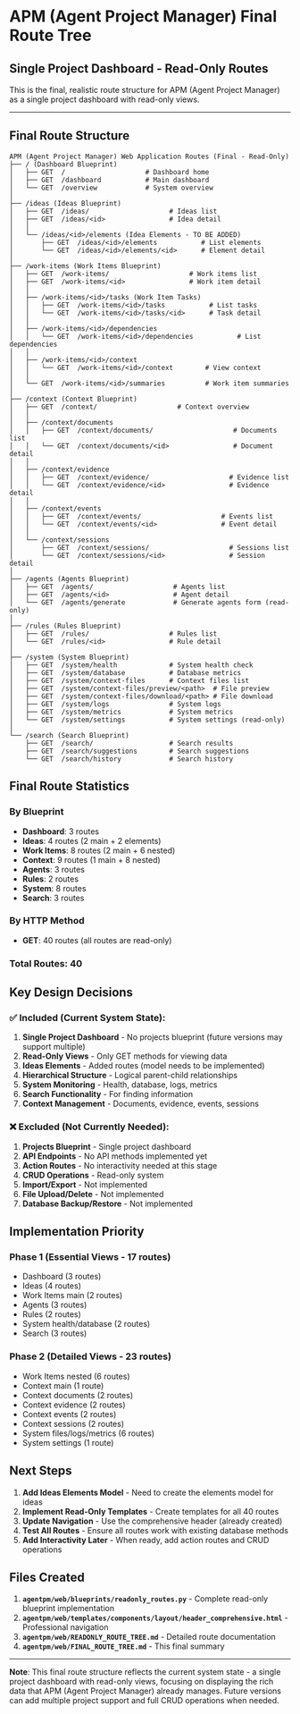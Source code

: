 # APM (Agent Project Manager) Final Route Tree

## Single Project Dashboard - Read-Only Routes

This is the final, realistic route structure for APM (Agent Project Manager) as a single project dashboard with read-only views.

---

## Final Route Structure

```
APM (Agent Project Manager) Web Application Routes (Final - Read-Only)
├── / (Dashboard Blueprint)
│   ├── GET  /                    # Dashboard home
│   ├── GET  /dashboard           # Main dashboard
│   └── GET  /overview            # System overview
│
├── /ideas (Ideas Blueprint)
│   ├── GET  /ideas/                    # Ideas list
│   ├── GET  /ideas/<id>                # Idea detail
│   │
│   └── /ideas/<id>/elements (Idea Elements - TO BE ADDED)
│       ├── GET  /ideas/<id>/elements           # List elements
│       └── GET  /ideas/<id>/elements/<id>      # Element detail
│
├── /work-items (Work Items Blueprint)
│   ├── GET  /work-items/                    # Work items list
│   ├── GET  /work-items/<id>                # Work item detail
│   │
│   ├── /work-items/<id>/tasks (Work Item Tasks)
│   │   ├── GET  /work-items/<id>/tasks           # List tasks
│   │   └── GET  /work-items/<id>/tasks/<id>      # Task detail
│   │
│   ├── /work-items/<id>/dependencies
│   │   └── GET  /work-items/<id>/dependencies           # List dependencies
│   │
│   ├── /work-items/<id>/context
│   │   └── GET  /work-items/<id>/context        # View context
│   │
│   └── GET  /work-items/<id>/summaries          # Work item summaries
│
├── /context (Context Blueprint)
│   ├── GET  /context/                    # Context overview
│   │
│   ├── /context/documents
│   │   ├── GET  /context/documents/                    # Documents list
│   │   └── GET  /context/documents/<id>                # Document detail
│   │
│   ├── /context/evidence
│   │   ├── GET  /context/evidence/                    # Evidence list
│   │   └── GET  /context/evidence/<id>                # Evidence detail
│   │
│   ├── /context/events
│   │   ├── GET  /context/events/                    # Events list
│   │   └── GET  /context/events/<id>                # Event detail
│   │
│   └── /context/sessions
│       ├── GET  /context/sessions/                    # Sessions list
│       └── GET  /context/sessions/<id>                # Session detail
│
├── /agents (Agents Blueprint)
│   ├── GET  /agents/                    # Agents list
│   ├── GET  /agents/<id>                # Agent detail
│   └── GET  /agents/generate            # Generate agents form (read-only)
│
├── /rules (Rules Blueprint)
│   ├── GET  /rules/                    # Rules list
│   └── GET  /rules/<id>                # Rule detail
│
├── /system (System Blueprint)
│   ├── GET  /system/health             # System health check
│   ├── GET  /system/database           # Database metrics
│   ├── GET  /system/context-files      # Context files list
│   ├── GET  /system/context-files/preview/<path>  # File preview
│   ├── GET  /system/context-files/download/<path> # File download
│   ├── GET  /system/logs               # System logs
│   ├── GET  /system/metrics            # System metrics
│   └── GET  /system/settings           # System settings (read-only)
│
└── /search (Search Blueprint)
    ├── GET  /search/                   # Search results
    ├── GET  /search/suggestions        # Search suggestions
    └── GET  /search/history            # Search history
```

## Final Route Statistics

### By Blueprint
- **Dashboard**: 3 routes
- **Ideas**: 4 routes (2 main + 2 elements)
- **Work Items**: 8 routes (2 main + 6 nested)
- **Context**: 9 routes (1 main + 8 nested)
- **Agents**: 3 routes
- **Rules**: 2 routes
- **System**: 8 routes
- **Search**: 3 routes

### By HTTP Method
- **GET**: 40 routes (all routes are read-only)

### Total Routes: 40

## Key Design Decisions

### ✅ **Included (Current System State):**
1. **Single Project Dashboard** - No projects blueprint (future versions may support multiple)
2. **Read-Only Views** - Only GET methods for viewing data
3. **Ideas Elements** - Added routes (model needs to be implemented)
4. **Hierarchical Structure** - Logical parent-child relationships
5. **System Monitoring** - Health, database, logs, metrics
6. **Search Functionality** - For finding information
7. **Context Management** - Documents, evidence, events, sessions

### ❌ **Excluded (Not Currently Needed):**
1. **Projects Blueprint** - Single project dashboard
2. **API Endpoints** - No API methods implemented yet
3. **Action Routes** - No interactivity needed at this stage
4. **CRUD Operations** - Read-only system
5. **Import/Export** - Not implemented
6. **File Upload/Delete** - Not implemented
7. **Database Backup/Restore** - Not implemented

## Implementation Priority

### Phase 1 (Essential Views - 17 routes)
- Dashboard (3 routes)
- Ideas (4 routes)
- Work Items main (2 routes)
- Agents (3 routes)
- Rules (2 routes)
- System health/database (2 routes)
- Search (3 routes)

### Phase 2 (Detailed Views - 23 routes)
- Work Items nested (6 routes)
- Context main (1 route)
- Context documents (2 routes)
- Context evidence (2 routes)
- Context events (2 routes)
- Context sessions (2 routes)
- System files/logs/metrics (6 routes)
- System settings (1 route)

## Next Steps

1. **Add Ideas Elements Model** - Need to create the elements model for ideas
2. **Implement Read-Only Templates** - Create templates for all 40 routes
3. **Update Navigation** - Use the comprehensive header (already created)
4. **Test All Routes** - Ensure all routes work with existing database methods
5. **Add Interactivity Later** - When ready, add action routes and CRUD operations

## Files Created

1. **`agentpm/web/blueprints/readonly_routes.py`** - Complete read-only blueprint implementation
2. **`agentpm/web/templates/components/layout/header_comprehensive.html`** - Professional navigation
3. **`agentpm/web/READONLY_ROUTE_TREE.md`** - Detailed route documentation
4. **`agentpm/web/FINAL_ROUTE_TREE.md`** - This final summary

---

**Note**: This final route structure reflects the current system state - a single project dashboard with read-only views, focusing on displaying the rich data that APM (Agent Project Manager) already manages. Future versions can add multiple project support and full CRUD operations when needed.
